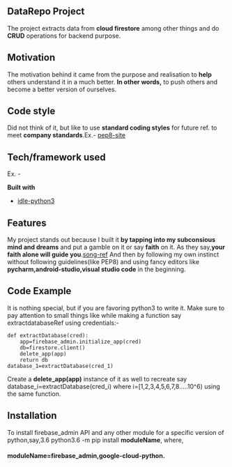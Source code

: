 ## DataRepo Project
The project extracts data from **cloud firestore** among other things and do **CRUD** operations for backend purpose.

## Motivation
The motivation behind it came from the purpose and realisation to **help** others understand it in a much better.
**In other words,** to push others and become a better version of ourselves.

## Code style
Did not think of it, but like to use **standard coding styles** for future ref. to meet **company standards**.Ex.-
[pep8-site](https://www.python.org/dev/peps/pep-0008/)

## Tech/framework used
Ex. -

<b>Built with</b>
- [idle-python3](http://echorand.me/site/notes/articles/idle/article.html)

## Features
My project stands out because I built it **by tapping into my subconsious mind and dreams** and put a gamble on it or say **faith** on it.
As they say,**your faith alone will guide you**.[song-ref](https://www.youtube.com/watch?v=-YDSaI0f5aU)
And then by following my own instinct without following guidelines(like PEP8) and using fancy editors like **pycharm,android-studio,visual studio code** in the beginning.

## Code Example
It is nothing special, but if you are favoring python3 to write it.
Make sure to pay attention to small things like while making a function say extractdatabaseRef using credentials:-

```python3
def extractDatabase(cred):
    app=firebase_admin.initialize_app(cred)
    db=firestore.client()
    delete_app(app)
    return db
database_1=extractDatabase(cred_1)
```

Create a **delete_app(app)** instance of it as well to recreate say database_i=extractDatabase(cred_i)
where i=[1,2,3,4,5,6,7,8.....10^6)
using the same function.

## Installation
To install firebase_admin API and any other module for a specific version of python,say,3.6
python3.6 -m pip install **moduleName**,
where,
#### moduleName=firebase_admin,google-cloud-python.

